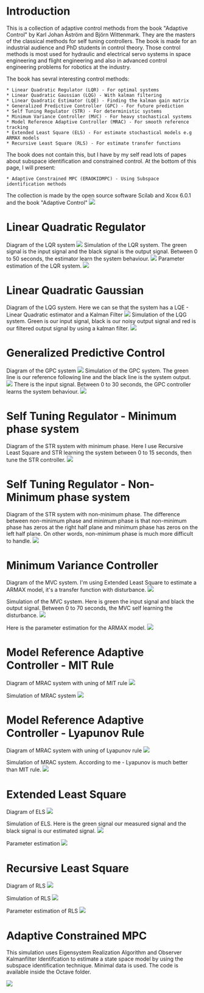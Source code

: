 # Introduction

This is a collection of adaptive control methods from the book "Adaptive Control" by Karl Johan Åström and Björn Wittenmark.
They are the masters of the classical methods for self tuning controllers. The book is made for an industrial audience and PhD students in 
control theory. Those control methods is most used for hydraulic and electrical servo systems in space engineering and flight engineering and also in advanced control engineering problems for robotics at the industry.

The book has sevral interesting control methods:

	* Linear Quadratic Regulator (LQR) - For optimal systems
	* Linear Quadratic Gaussian (LQG) - With kalman filtering
	* Linear Quadratic Estimator (LQE) - Finding the kalman gain matrix
	* Generalized Predictive Controller (GPC) - For future prediction
	* Self Tuning Regulator (STR) - For deterministic systems
	* Minimum Variance Controller (MVC) - For heavy stochastical systems 
	* Model Reference Adaptive Controller (MRAC) - For smooth reference tracking
	* Extended Least Square (ELS) - For estimate stochastical models e.g ARMAX models
	* Recursive Least Square (RLS) - For estimate transfer functions

The book does not contain this, but I have by my self read lots of papes about subspace identification and constrained control. At the bottom of this page, I will present:

	* Adaptive Constrained MPC (ERAOKIDMPC) - Using Subspace identification methods

The collection is made by the open source software Scilab and Xcox 6.0.1 and the book "Adaptive Control"
![](https://github.com/DanielMartensson/Classical-Adaptive-Control-/blob/master/Pictures/Adaptive%20Control%20Book.png)


# Linear Quadratic Regulator

Diagram of the LQR system
![](https://github.com/DanielMartensson/Classical-Adaptive-Control-/blob/master/Pictures/LQR%20diagram.png)
Simulation of the LQR system. The green signal is the input signal and the black signal is the output signal. Between 0 to 50 seconds, the estimator learn the system behaviour.
![](https://github.com/DanielMartensson/Classical-Adaptive-Control-/blob/master/Pictures/LQR%20Simulation.png)
Parameter estimation of the LQR system. 
![](https://github.com/DanielMartensson/Classical-Adaptive-Control-/blob/master/Pictures/LQR%20parameter%20estimation.png)

# Linear Quadratic Gaussian

Diagram of the LQG system. Here we can se that the system has a LQE - Linear Quadratic estimator and a Kalman Filter
![](https://github.com/DanielMartensson/Classical-Adaptive-Control-/blob/master/Pictures/LQG%20diagram.png)
Simulation of the LQG system. Green is our input signal, black is our noisy output signal and red is our filtered output signal by using a kalman filter.
![](https://github.com/DanielMartensson/Classical-Adaptive-Control-/blob/master/Pictures/LQG%20Simulation.png)

# Generalized Predictive Control

Diagram of the GPC system
![](https://github.com/DanielMartensson/Classical-Adaptive-Control-/blob/master/Pictures/GPC%20diagram.png)
Simulation of the GPC system. The green line is our reference following line and the black line is the system output.
![](https://github.com/DanielMartensson/Classical-Adaptive-Control-/blob/master/Pictures/GPC%20simulation.png)
There is the input signal. Between 0 to 30 seconds, the GPC controller learns the system behaviour.
![](https://github.com/DanielMartensson/Classical-Adaptive-Control-/blob/master/Pictures/GPC%20input%20signals.png)

# Self Tuning Regulator - Minimum phase system

Diagram of the STR system with minimum phase. Here I use Recursive Least Square and STR learning the system between 0 to 15 seconds, then tune the STR controller.
![](https://github.com/DanielMartensson/Classical-Adaptive-Control-/blob/master/Pictures/STR%20Minimum%20phase%20system.png)

# Self Tuning Regulator - Non-Minimum phase system

Diagram of the STR system with non-minimum phase. The difference between non-minimum phase and minimum phase is that non-minimum phase has zeros at the right half plane and minimum phase has zeros on the left half plane. On other words, non-minimum phase is much more difficult to handle.
![](https://github.com/DanielMartensson/Classical-Adaptive-Control-/blob/master/Pictures/STR%20Non-minimum%20phase%20system.png)


# Minimum Variance Controller

Diagram of the MVC system. I'm using Extended Least Square to estimate a ARMAX model, it's a transfer function with disturbance.
![](https://github.com/DanielMartensson/Classical-Adaptive-Control-/blob/master/Pictures/MVC%20Minimum%20phase%20system%20diagram.png)

Simulation of the MVC system. Here is green the input signal and black the output signal. Between 0 to 70 seconds, the MVC self learning the disturbance. 
![](https://github.com/DanielMartensson/Classical-Adaptive-Control-/blob/master/Pictures/MVC%20Minimum%20phase%20system%20simulation.png)

Here is the parameter estimation for the ARMAX model.
![](https://github.com/DanielMartensson/Classical-Adaptive-Control-/blob/master/Pictures/MVC%20Minimum%20phase%20system%20parameter%20estimation.png)

# Model Reference Adaptive Controller - MIT Rule

Diagram of MRAC system with uning of MIT rule
![](https://github.com/DanielMartensson/Classical-Adaptive-Control-/blob/master/Pictures/MIT-Rule%20diagram%20Xcos.png)

Simulation of MRAC system
![](https://github.com/DanielMartensson/Classical-Adaptive-Control-/blob/master/Pictures/MIT-Rule%20simulation%20Xcos.png)

# Model Reference Adaptive Controller - Lyapunov Rule

Diagram of MRAC system with uning of Lyapunov rule
![](https://github.com/DanielMartensson/Classical-Adaptive-Control-/blob/master/Pictures/Lyapunov-Rule%20diagram%20Xcos.png)

Simulation of MRAC system. According to me - Lyapunov is much better than MIT rule.
![](https://github.com/DanielMartensson/Classical-Adaptive-Control-/blob/master/Pictures/Lyapunov-Rule%20simulation%20Xcos.png)

# Extended Least Square

Diagram of ELS 
![](https://github.com/DanielMartensson/Classical-Adaptive-Control-/blob/master/Pictures/ELS%20diagram%20Xcos.png)

Simulation of ELS. Here is the green signal our measured signal and the black signal is our estimated signal.
![](https://github.com/DanielMartensson/Classical-Adaptive-Control-/blob/master/Pictures/ELS%20simulation%20Xcos.png)

Parameter estimation
![](https://github.com/DanielMartensson/Classical-Adaptive-Control-/blob/master/Pictures/ELS%20parameter%20estimation.png)

# Recursive Least Square 

Diagram of RLS
![](https://github.com/DanielMartensson/Classical-Adaptive-Control-/blob/master/Pictures/RLS%20diagram.png)

Simulation of RLS
![](https://github.com/DanielMartensson/Classical-Adaptive-Control-/blob/master/Pictures/RLS%20simulation.png)

Parameter estimation of RLS
![](https://github.com/DanielMartensson/Classical-Adaptive-Control-/blob/master/Pictures/RLS%20parameter%20estimation.png)

# Adaptive Constrained MPC 
This simulation uses Eigensystem Realization Algorithm and Observer Kalmanfilter Identifcation to estimate a state space model by using the subspace identification technique. Minimal data is used. The code is available inside the Octave folder.

![](https://github.com/DanielMartensson/Adaptive-Control/blob/master/Pictures/Adaptive%20Constrained%20MPC.png)
